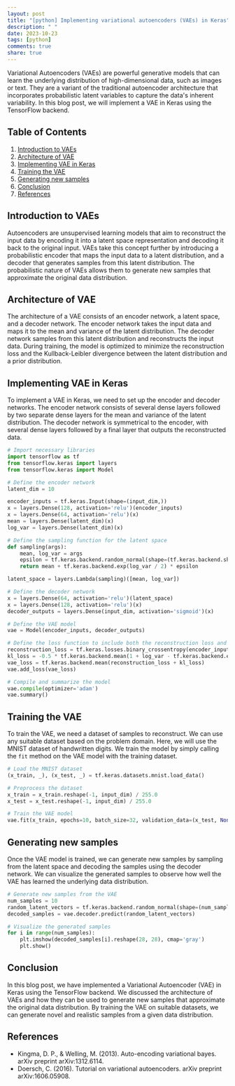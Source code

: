 ```yaml
---
layout: post
title: "[python] Implementing variational autoencoders (VAEs) in Keras"
description: " "
date: 2023-10-23
tags: [python]
comments: true
share: true
---
```


Variational Autoencoders (VAEs) are powerful generative models that can learn the underlying distribution of high-dimensional data, such as images or text. They are a variant of the traditional autoencoder architecture that incorporates probabilistic latent variables to capture the data's inherent variability. In this blog post, we will implement a VAE in Keras using the TensorFlow backend. 

## Table of Contents
1. [Introduction to VAEs](#introduction-to-vaes)
2. [Architecture of VAE](#architecture-of-vae)
3. [Implementing VAE in Keras](#implementing-vae-in-keras)
4. [Training the VAE](#training-the-vae)
5. [Generating new samples](#generating-new-samples)
6. [Conclusion](#conclusion)
7. [References](#references)

## Introduction to VAEs

Autoencoders are unsupervised learning models that aim to reconstruct the input data by encoding it into a latent space representation and decoding it back to the original input. VAEs take this concept further by introducing a probabilistic encoder that maps the input data to a latent distribution, and a decoder that generates samples from this latent distribution. The probabilistic nature of VAEs allows them to generate new samples that approximate the original data distribution.

## Architecture of VAE

The architecture of a VAE consists of an encoder network, a latent space, and a decoder network. The encoder network takes the input data and maps it to the mean and variance of the latent distribution. The decoder network samples from this latent distribution and reconstructs the input data. During training, the model is optimized to minimize the reconstruction loss and the Kullback-Leibler divergence between the latent distribution and a prior distribution.

## Implementing VAE in Keras

To implement a VAE in Keras, we need to set up the encoder and decoder networks. The encoder network consists of several dense layers followed by two separate dense layers for the mean and variance of the latent distribution. The decoder network is symmetrical to the encoder, with several dense layers followed by a final layer that outputs the reconstructed data.

```python
# Import necessary libraries
import tensorflow as tf
from tensorflow.keras import layers
from tensorflow.keras import Model

# Define the encoder network
latent_dim = 10

encoder_inputs = tf.keras.Input(shape=(input_dim,))
x = layers.Dense(128, activation='relu')(encoder_inputs)
x = layers.Dense(64, activation='relu')(x)
mean = layers.Dense(latent_dim)(x)
log_var = layers.Dense(latent_dim)(x)

# Define the sampling function for the latent space
def sampling(args):
    mean, log_var = args
    epsilon = tf.keras.backend.random_normal(shape=(tf.keras.backend.shape(mean)[0], latent_dim), mean=0.0, stddev=1.0)
    return mean + tf.keras.backend.exp(log_var / 2) * epsilon

latent_space = layers.Lambda(sampling)([mean, log_var])

# Define the decoder network
x = layers.Dense(64, activation='relu')(latent_space)
x = layers.Dense(128, activation='relu')(x)
decoder_outputs = layers.Dense(input_dim, activation='sigmoid')(x)

# Define the VAE model
vae = Model(encoder_inputs, decoder_outputs)

# Define the loss function to include both the reconstruction loss and KL divergence
reconstruction_loss = tf.keras.losses.binary_crossentropy(encoder_inputs, decoder_outputs) * input_dim
kl_loss = -0.5 * tf.keras.backend.mean(1 + log_var - tf.keras.backend.exp(log_var) - tf.keras.backend.square(mean), axis=-1)
vae_loss = tf.keras.backend.mean(reconstruction_loss + kl_loss)
vae.add_loss(vae_loss)

# Compile and summarize the model
vae.compile(optimizer='adam')
vae.summary()
```

## Training the VAE

To train the VAE, we need a dataset of samples to reconstruct. We can use any suitable dataset based on the problem domain. Here, we will use the MNIST dataset of handwritten digits. We train the model by simply calling the `fit` method on the VAE model with the training dataset.

```python
# Load the MNIST dataset
(x_train, _), (x_test, _) = tf.keras.datasets.mnist.load_data()

# Preprocess the dataset
x_train = x_train.reshape(-1, input_dim) / 255.0
x_test = x_test.reshape(-1, input_dim) / 255.0

# Train the VAE model
vae.fit(x_train, epochs=10, batch_size=32, validation_data=(x_test, None))
```

## Generating new samples

Once the VAE model is trained, we can generate new samples by sampling from the latent space and decoding the samples using the decoder network. We can visualize the generated samples to observe how well the VAE has learned the underlying data distribution.

```python
# Generate new samples from the VAE
num_samples = 10
random_latent_vectors = tf.keras.backend.random_normal(shape=(num_samples, latent_dim))
decoded_samples = vae.decoder.predict(random_latent_vectors)

# Visualize the generated samples
for i in range(num_samples):
    plt.imshow(decoded_samples[i].reshape(28, 28), cmap='gray')
    plt.show()
```

## Conclusion

In this blog post, we have implemented a Variational Autoencoder (VAE) in Keras using the TensorFlow backend. We discussed the architecture of VAEs and how they can be used to generate new samples that approximate the original data distribution. By training the VAE on suitable datasets, we can generate novel and realistic samples from a given data distribution.

## References

- Kingma, D. P., & Welling, M. (2013). Auto-encoding variational bayes. arXiv preprint arXiv:1312.6114.
- Doersch, C. (2016). Tutorial on variational autoencoders. arXiv preprint arXiv:1606.05908.